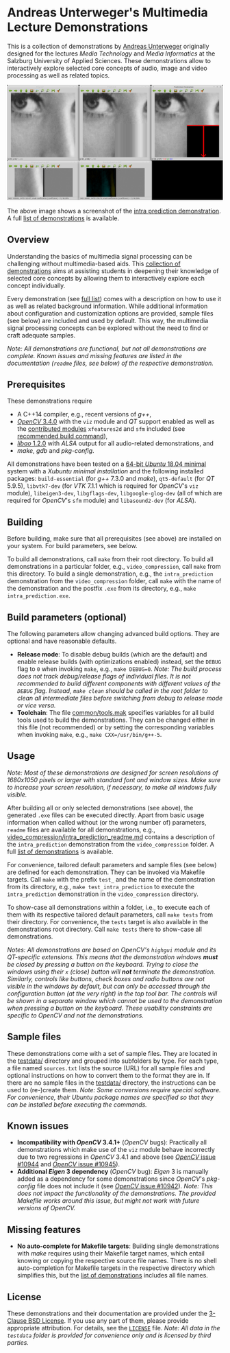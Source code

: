 Andreas Unterweger's Multimedia Lecture Demonstrations
======================================================

This is a collection of demonstrations by [Andreas Unterweger](http://www.dustsigns.de) originally designed for the lectures *Media Technology* and *Media Informatics* at the Salzburg University of Applied Sciences. These demonstrations allow to interactively explore selected core concepts of audio, image and video processing as well as related topics.

![Screenshot](screenshots/intra_prediction.png)

The above image shows a screenshot of the [intra prediction demonstration](video_compression/intra_prediction_readme.md). A full [list of demonstrations](demolist.md) is available.

Overview
--------

Understanding the basics of multimedia signal processing can be challenging without multimedia-based aids. This [collection of demonstrations](demolist.md) aims at assisting students in deepening their knowledge of selected core concepts by allowing them to interactively explore each concept individually.

Every demonstration (see [full list](demolist.md)) comes with a description on how to use it as well as related background information. While additional information about configuration and customization options are provided, sample files (see below) are included and used by default. This way, the multimedia signal processing concepts can be explored without the need to find or craft adequate samples.

*Note: All demonstrations are functional, but not all demonstrations are complete. Known issues and missing features are listed in the documentation (`readme` files, see below) of the respective demonstration.*

Prerequisites
-------------

These demonstrations require

* A C++14 compiler, e.g., recent versions of *g++*,
* [*OpenCV* 3.4.0](https://github.com/opencv/opencv/archive/3.4.0.zip) with the `viz` module and *QT* support enabled as well as the [contributed modules](https://github.com/opencv/opencv_contrib/archive/3.4.0.zip) `xfeatures2d` and `sfm` included (see [recommended build command](opencv_config.md)),
* [*libao*  1.2.0](http://downloads.xiph.org/releases/ao/libao-1.2.0.zip) with *ALSA* output for all audio-related demonstrations, and
* *make*, *gdb* and *pkg-config*.

All demonstrations have been tested on a [64-bit *Ubuntu* 18.04 minimal](http://archive.ubuntu.com/ubuntu/dists/bionic-updates/main/installer-amd64/current/images/netboot/mini.iso) system with a *Xubuntu minimal installation* and the following installed packages: `build-essential` (for *g++* 7.3.0 and *make*), `qt5-default` (for *QT* 5.9.5), `libvtk7-dev` (for *VTK* 7.1.1 which is required for *OpenCV*'s `viz` module), `libeigen3-dev`, `libgflags-dev`, `libgoogle-glog-dev` (all of which are required for *OpenCV*'s `sfm` module) and `libasound2-dev` (for *ALSA*).

Building
--------

Before building, make sure that all prerequisites (see above) are installed on your system. For build parameters, see below.

To build all demonstrations, call `make` from their root directory. To build all demonstrations in a particular folder, e.g., `video_compression`, call `make` from this directory. To build a single demonstration, e.g., the `intra_prediction` demonstration from the `video_compression` folder, call `make` with the name of the demonstration and the postfix `.exe` from its directory, e.g., `make intra_prediction.exe`.

Build parameters (optional)
---------------------------

The following parameters allow changing advanced build options. They are optional and have reasonable defaults.

* **Release mode**: To disable debug builds (which are the default) and enable release builds (with optimizations enabled) instead, set the `DEBUG` flag to `0` when invoking `make`, e.g., `make DEBUG=0`. *Note: The build process does not track debug/release flags of individual files. It is not recommended to build different components with different values of the `DEBUG` flag. Instead, `make clean` should be called in the root folder to clean all intermediate files before switching from debug to release mode or vice versa.*
* **Toolchain**: The file [common/tools.mak](common/tools.mak) specifies variables for all build tools used to build the demonstrations. They can be changed either in this file (not recommended) or by setting the corresponding variables when invoking `make`, e.g., `make CXX=/usr/bin/g++-5`.

Usage
-----

*Note: Most of these demonstrations are designed for screen resolutions of 1680x1050 pixels or larger with standard font and window sizes. Make sure to increase your screen resolution, if necessary, to make all windows fully visible.*

After building all or only selected demonstrations (see above), the generated `.exe` files can be executed directly. Apart from basic usage information when called without (or the wrong number of) parameters, `readme` files are available for all demonstrations, e.g., [video_compression/intra_prediction_readme.md](video_compression/intra_prediction_readme.md) contains a description of the `intra_prediction` demonstration from the `video_compression` folder. A full [list of demonstrations](demolist.md) is available.

For convenience, tailored default parameters and sample files (see below) are defined for each demonstration. They can be invoked via Makefile targets. Call `make` with the prefix `test_` and the name of the demonstration from its directory, e.g., `make test_intra_prediction` to execute the `intra_prediction` demonstration in the `video_compression` directory.

To show-case all demonstrations within a folder, i.e., to execute each of them with its respective tailored default parameters, call `make tests` from their directory. For convenience, the `tests` target is also available in the demonstrations root directory. Call `make tests` there to show-case all demonstrations.

*Notes: All demonstrations are based on *OpenCV*'s `highgui` module and its *QT*-specific extensions. This means that the demonstration windows **must** be closed by pressing a button on the keyboard. Trying to close the windows using their `x` (close) button will **not** terminate the demonstration. Similarly, controls like buttons, check boxes and radio buttons are not visible in the windows by default, but can only be accessed through the configuration button (at the very right) in the top tool bar. The controls will be shown in a separate window which cannot be used to the demonstration when pressing a button on the keyboard. These usability constraints are specific to *OpenCV* and not the demonstrations.*

Sample files
------------

These demonstrations come with a set of sample files. They are located in the [testdata/](testdata/) directory and grouped into subfolders by type. For each type, a file named `sources.txt` lists the source (URL) for all sample files and optional instructions on how to convert them to the format they are in. If there are no sample files in the [testdata/](testdata/) directory, the instructions can be used to (re-)create them. *Note: Some conversions require special software. For convenience, their Ubuntu package names are specified so that they can be installed before executing the commands.*

Known issues
------------

* **Incompatibility with *OpenCV* 3.4.1+** (*OpenCV* bugs): Practically all demonstrations which make use of the `viz` module behave incorrectly due to two regressions in *OpenCV* 3.4.1 and above (see [*OpenCV* issue #10944](https://github.com/opencv/opencv/issues/10944) and [*OpenCV* issue #10945](https://github.com/opencv/opencv/issues/10945)).
* **Additional *Eigen* 3 dependency** (*OpenCV* bug): *Eigen* 3 is manually added as a dependency for some demonstrations since *OpenCV*'s *pkg-config* file does not include it (see [*OpenCV* issue #10942](https://github.com/opencv/opencv/issues/10942)). *Note: This does not impact the functionality of the demonstrations. The provided Makefile works around this issue, but might not work with future versions of *OpenCV*.*

Missing features
----------------

* **No auto-complete for Makefile targets**: Building single demonstrations with *make* requires using their Makefile target names, which entail knowing or copying the respective source file names. There is no shell auto-completion for Makefile targets in the respective directory which simplifies this, but the [list of demonstrations](demolist.md) includes all file names.

License
-------

These demonstrations and their documentation are provided under the [3-Clause BSD License](LICENSE). If you use any part of them, please provide appropriate attribution. For details, see the [`LICENSE`](LICENSE) file. *Note: All data in the `testdata` folder is provided for convenience only and is licensed by third parties.*

